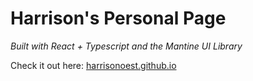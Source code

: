 # Harrison's Personal Page

*Built with React + Typescript and the Mantine UI Library*

Check it out here: [harrisonoest.github.io](https://harrisonoest.github.io)